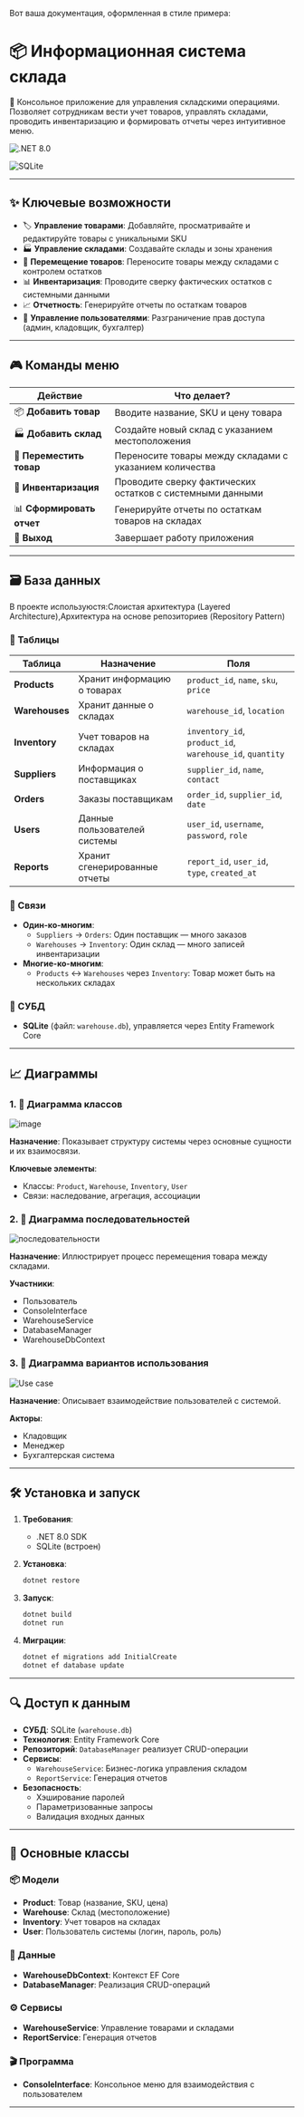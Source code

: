 Вот ваша документация, оформленная в стиле примера:

# 📦 Информационная система склада

🚀 Консольное приложение для управления складскими операциями. Позволяет сотрудникам вести учет товаров, управлять складами, проводить инвентаризацию и формировать отчеты через интуитивное меню.

![.NET 8.0](https://img.shields.io/badge/.NET-8.0-5C2D91?style=flat-square&logo=dotnet) 

![SQLite](https://img.shields.io/badge/SQLite-003B57?style=flat-square&logo=sqlite)

---

## ✨ Ключевые возможности

- 🏷️ **Управление товарами**: Добавляйте, просматривайте и редактируйте товары с уникальными SKU
- 🏭 **Управление складами**: Создавайте склады и зоны хранения
- 🔄 **Перемещение товаров**: Переносите товары между складами с контролем остатков
- 📊 **Инвентаризация**: Проводите сверку фактических остатков с системными данными
- 📈 **Отчетность**: Генерируйте отчеты по остаткам товаров
- 👥 **Управление пользователями**: Разграничение прав доступа (админ, кладовщик, бухгалтер)

---

## 🎮 Команды меню

| Действие                  | Что делает?                                                           |
|---------------------------|----------------------------------------------------------------------|
| 📦 **Добавить товар**     | Вводите название, SKU и цену товара                                  |
| 🏭 **Добавить склад**     | Создайте новый склад с указанием местоположения                      |
| 🔄 **Переместить товар**  | Переносите товары между складами с указанием количества             |
| 📝 **Инвентаризация**     | Проводите сверку фактических остатков с системными данными           |
| 📊 **Сформировать отчет** | Генерируйте отчеты по остаткам товаров на складах                   |
| 🚪 **Выход**              | Завершает работу приложения                                         |

---

## 🗃️ База данных
В проекте используюстя:Слоистая архитектура (Layered Architecture),Архитектура на основе репозиториев (Repository Pattern)
### 📑 Таблицы

| Таблица          | Назначение                              | Поля                                                         |
|------------------|----------------------------------------|-------------------------------------------------------------|
| **Products**     | Хранит информацию о товарах            | `product_id`, `name`, `sku`, `price`                        |
| **Warehouses**   | Хранит данные о складах                | `warehouse_id`, `location`                                  |
| **Inventory**    | Учет товаров на складах                | `inventory_id`, `product_id`, `warehouse_id`, `quantity`    |
| **Suppliers**    | Информация о поставщиках               | `supplier_id`, `name`, `contact`                            |
| **Orders**       | Заказы поставщикам                     | `order_id`, `supplier_id`, `date`                           |
| **Users**        | Данные пользователей системы           | `user_id`, `username`, `password`, `role`                   |
| **Reports**      | Хранит сгенерированные отчеты          | `report_id`, `user_id`, `type`, `created_at`                |

### 🔗 Связи
- **Один-ко-многим**:
  - `Suppliers` → `Orders`: Один поставщик — много заказов
  - `Warehouses` → `Inventory`: Один склад — много записей инвентаризации
- **Многие-ко-многим**:
  - `Products` ↔ `Warehouses` через `Inventory`: Товар может быть на нескольких складах

### 💽 СУБД
- **SQLite** (файл: `warehouse.db`), управляется через Entity Framework Core

---

## 📈 Диаграммы

### 1. 🧱 Диаграмма классов

![image](https://github.com/user-attachments/assets/a8c4068c-4984-457f-817f-41e839a7e362)

**Назначение**: Показывает структуру системы через основные сущности и их взаимосвязи.

**Ключевые элементы**:
- Классы: `Product`, `Warehouse`, `Inventory`, `User`
- Связи: наследование, агрегация, ассоциации

### 2. 🔄 Диаграмма последовательностей
![последовательности](https://github.com/user-attachments/assets/729d9502-2148-44b1-9cf8-f858c6daac3a)

**Назначение**: Иллюстрирует процесс перемещения товара между складами.

**Участники**:
- Пользователь
- ConsoleInterface
- WarehouseService
- DatabaseManager
- WarehouseDbContext

### 3. 🎯 Диаграмма вариантов использования
![Use case](https://github.com/user-attachments/assets/b53e9cf5-c27d-42fb-927c-69aaf17dc39f)

**Назначение**: Описывает взаимодействие пользователей с системой.

**Акторы**:
- Кладовщик
- Менеджер
- Бухгалтерская система

---

## 🛠️ Установка и запуск

1. **Требования**:
   - .NET 8.0 SDK
   - SQLite (встроен)

2. **Установка**:
   ```bash
   dotnet restore
   ```

3. **Запуск**:
   ```bash
   dotnet build
   dotnet run
   ```

4. **Миграции**:
   ```bash
   dotnet ef migrations add InitialCreate
   dotnet ef database update
   ```

---

## 🔍 Доступ к данным

- **СУБД**: SQLite (`warehouse.db`)
- **Технология**: Entity Framework Core
- **Репозиторий**: `DatabaseManager` реализует CRUD-операции
- **Сервисы**:
  - `WarehouseService`: Бизнес-логика управления складом
  - `ReportService`: Генерация отчетов
- **Безопасность**:
  - Хэширование паролей
  - Параметризованные запросы
  - Валидация входных данных

---

## 🧩 Основные классы

### 📦 Модели
- **Product**: Товар (название, SKU, цена)
- **Warehouse**: Склад (местоположение)
- **Inventory**: Учет товаров на складах
- **User**: Пользователь системы (логин, пароль, роль)

### 💾 Данные
- **WarehouseDbContext**: Контекст EF Core
- **DatabaseManager**: Реализация CRUD-операций

### ⚙️ Сервисы
- **WarehouseService**: Управление товарами и складами
- **ReportService**: Генерация отчетов

### 🎬 Программа
- **ConsoleInterface**: Консольное меню для взаимодействия с пользователем

---


